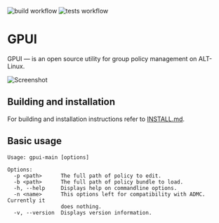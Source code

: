 ![build workflow](https://github.com/august-alt/gpui/actions/workflows/main.yml/badge.svg)
![tests workflow](https://github.com/august-alt/gpui/actions/workflows/test.yml/badge.svg)

# GPUI

GPUI — is an open source utility for group policy management on ALT-Linux.

![Screenshot](https://github.com/mchernigin/gpui/assets/59616661/951b3715-96f0-4c8f-b044-33ab4b94a75f)

## Building and installation

For building and installation instructions refer to [INSTALL.md](INSTALL.md).

## Basic usage

```
Usage: gpui-main [options]

Options:
  -p <path>      The full path of policy to edit.
  -b <path>      The full path of policy bundle to load.
  -h, --help     Displays help on commandline options.
  -n <name>      This options left for compatibility with ADMC. Currently it
                 does nothing.
  -v, --version  Displays version information.
```

